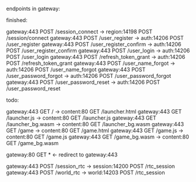 endpoints in gateway:

finished:

gateway:443	POST 	/session_connect 	    -> region:14198	    POST	/session/connect
gateway:443	POST 	/user_register 		    -> auth:14206 		POST	/user_register
gateway:443	POST 	/user_register_confirm 	-> auth:14206 		POST	/user_register_confirm
gateway:443	POST 	/user_login 		    -> auth:14206 		POST	/user_login
gateway:443	POST 	/refresh_token_grant 	-> auth:14206 		POST	/refresh_token_grant
gateway:443	POST 	/user_name_forgot 	    -> auth:14206 		POST	/user_name_forgot
gateway:443	POST 	/user_password_forgot 	-> auth:14206 		POST	/user_password_forgot
gateway:443	POST 	/user_password_reset 	-> auth:14206 		POST	/user_password_reset

todo:

gateway:443 GET	    /			            -> content:80	    GET     /launcher.html
gateway:443 GET	    /launcher.js	        -> content:80	    GET     /launcher.js
gateway:443 GET	    /launcher_bg.wasm       -> content:80	    GET     /launcher_bg.wasm
gateway:443 GET	    /game		            -> content:80	    GET     /game.html
gateway:443 GET	    /game.js	            -> content:80	    GET     /game.js
gateway:443 GET	    /game_bg.wasm           -> content:80	    GET     /game_bg.wasm

gateway:80  GET	    *			            <- redirect to gateway:443

gateway:443 POST    /session_rtc            -> session:14200    POST    /rtc_session
gateway:443 POST    /world_rtc              -> world:14203      POST    /rtc_session